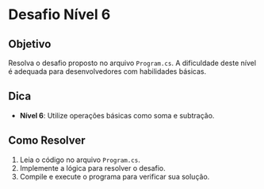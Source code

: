 # Desafio Nível 6

## Objetivo
Resolva o desafio proposto no arquivo `Program.cs`. A dificuldade deste nível é adequada para desenvolvedores com habilidades básicas.

## Dica
- **Nível 6**: Utilize operações básicas como soma e subtração.

## Como Resolver
1. Leia o código no arquivo `Program.cs`.
2. Implemente a lógica para resolver o desafio.
3. Compile e execute o programa para verificar sua solução.
